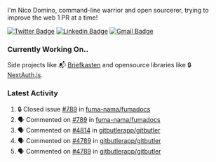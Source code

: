 
I'm Nico Domino, command-line warrior and open sourcerer, trying to improve the web 1 PR at a time!

[![Twitter Badge](https://img.shields.io/badge/-@ndom91-1ca0f1?style=flat-square&labelColor=1ca0f1&logo=twitter&logoColor=white&link=https://twitter.com/ndom91)](https://twitter.com/ndom91) [![Linkedin Badge](https://img.shields.io/badge/-ndom91-blue?style=flat-square&logo=Linkedin&logoColor=white&link=https://www.linkedin.com/in/ndom91/)](https://www.linkedin.com/in/ndom91/) [![Gmail Badge](https://img.shields.io/badge/-yo@ndo.dev-c14438?style=flat-square&logo=mail.ru&logoColor=white&link=mailto:yo@ndo.dev)](mailto:yo@ndo.dev)

### Currently Working On..

Side projects like 📬 [Briefkasten](https://briefkastenhq.com) and opensource libraries like 🔒 [NextAuth.js](https://github.com/nextauthjs/next-auth).

<!--START_SECTION_PROFILE_VIEWS:readme-info-->
<!--END_SECTION_PROFILE_VIEWS:readme-info-->

<!--START_SECTION_DAILY_COMMIT:readme-info-->
<!--END_SECTION_DAILY_COMMIT:readme-info-->

<!--START_SECTION_WEEKLY_COMMIT:readme-info-->
<!--END_SECTION_WEEKLY_COMMIT:readme-info-->

### Latest Activity

<!--START_SECTION:activity-->
1. 🔒 Closed issue [#789](https://github.com/fuma-nama/fumadocs/issues/789) in [fuma-nama/fumadocs](https://github.com/fuma-nama/fumadocs)
2. 🗣 Commented on [#789](https://github.com/fuma-nama/fumadocs/issues/789#issuecomment-2325072865) in [fuma-nama/fumadocs](https://github.com/fuma-nama/fumadocs)
3. 🗣 Commented on [#4814](https://github.com/gitbutlerapp/gitbutler/pull/4814#issuecomment-2325047387) in [gitbutlerapp/gitbutler](https://github.com/gitbutlerapp/gitbutler)
4. 🗣 Commented on [#4789](https://github.com/gitbutlerapp/gitbutler/pull/4789#issuecomment-2325039660) in [gitbutlerapp/gitbutler](https://github.com/gitbutlerapp/gitbutler)
5. 🗣 Commented on [#4789](https://github.com/gitbutlerapp/gitbutler/pull/4789#issuecomment-2325023529) in [gitbutlerapp/gitbutler](https://github.com/gitbutlerapp/gitbutler)
<!--END_SECTION:activity-->
